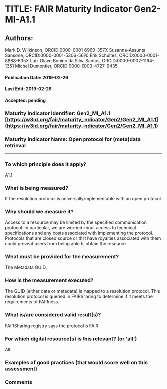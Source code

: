 # TITLE:  FAIR Maturity Indicator Gen2-MI-A1.1

## Authors: 
Mark D. Wilkinson, ORCID:0000-0001-6960-357X
Susanna-Assunta Sansone, ORCID:0000-0001-5306-5690
Erik Schultes, ORCID:0000-0001-8888-635X
Luiz Olavo Bonino da Silva Santos, ORCID:0000-0002-1164-1351
Michel Dumontier, ORCID:0000-0003-4727-9435

#### Publication Date: 2019-02-26
#### Last Edit: 2019-02-26
#### Accepted: pending


### Maturity Indicator Identifier: Gen2_MI_A1.1 [https://w3id.org/fair/maturity_indicator/Gen2/Gen2_MI_A1.1](https://w3id.org/fair/maturity_indicator/Gen2/Gen2_MI_A1.1)

### Maturity Indicator Name:   Open protocol for (meta)data retrieval

----

### To which principle does it apply?  
A1.1

### What is being measured?
If the resolution protocol is universally implementable with an open protocol

### Why should we measure it?
Access to a resource may be limited by the specified communication protocol. In particular, we are worried about access to technical specifications and any costs associated with implementing the protocol. Protocols that are closed source or that have royalties associated with them could prevent users from being able to obtain the resource.




### What must be provided for the measurement?
The Metadata GUID.


### How is the measurement executed?
The GUID (either data or metadata) is mapped to a resolution protocol.  This resolution protocol
is queried in FAIRSharing to determine if it meets the requirements of FAIRness.


### What is/are considered valid result(s)?
FAIRSharing registry says the protocol is FAIR

### For which digital resource(s) is this relevant? (or 'all')
All

### Examples of good practices (that would score well on this assessment)


### Comments
